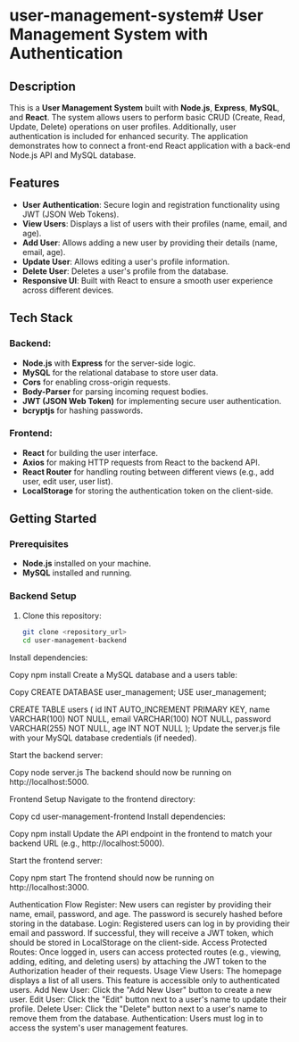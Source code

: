 # user-management-system# User Management System with Authentication

## Description

This is a **User Management System** built with **Node.js**, **Express**, **MySQL**, and **React**. The system allows users to perform basic CRUD (Create, Read, Update, Delete) operations on user profiles. Additionally, user authentication is included for enhanced security. The application demonstrates how to connect a front-end React application with a back-end Node.js API and MySQL database.

## Features

- **User Authentication**: Secure login and registration functionality using JWT (JSON Web Tokens).
- **View Users**: Displays a list of users with their profiles (name, email, and age).
- **Add User**: Allows adding a new user by providing their details (name, email, age).
- **Update User**: Allows editing a user's profile information.
- **Delete User**: Deletes a user's profile from the database.
- **Responsive UI**: Built with React to ensure a smooth user experience across different devices.

## Tech Stack

### Backend:
- **Node.js** with **Express** for the server-side logic.
- **MySQL** for the relational database to store user data.
- **Cors** for enabling cross-origin requests.
- **Body-Parser** for parsing incoming request bodies.
- **JWT (JSON Web Token)** for implementing secure user authentication.
- **bcryptjs** for hashing passwords.

### Frontend:
- **React** for building the user interface.
- **Axios** for making HTTP requests from React to the backend API.
- **React Router** for handling routing between different views (e.g., add user, edit user, user list).
- **LocalStorage** for storing the authentication token on the client-side.

## Getting Started

### Prerequisites

- **Node.js** installed on your machine.
- **MySQL** installed and running.

### Backend Setup

1. Clone this repository:
   ```bash
   git clone <repository_url>
   cd user-management-backend
Install dependencies:

Copy
npm install
Create a MySQL database and a users table:

Copy
CREATE DATABASE user_management;
USE user_management;

CREATE TABLE users (
  id INT AUTO_INCREMENT PRIMARY KEY,
  name VARCHAR(100) NOT NULL,
  email VARCHAR(100) NOT NULL,
  password VARCHAR(255) NOT NULL,
  age INT NOT NULL
);
Update the server.js file with your MySQL database credentials (if needed).

Start the backend server:

Copy
node server.js
The backend should now be running on http://localhost:5000.

Frontend Setup
Navigate to the frontend directory:

Copy
cd user-management-frontend
Install dependencies:

Copy
npm install
Update the API endpoint in the frontend to match your backend URL (e.g., http://localhost:5000).

Start the frontend server:

Copy
npm start
The frontend should now be running on http://localhost:3000.

Authentication Flow
Register: New users can register by providing their name, email, password, and age. The password is securely hashed before storing in the database.
Login: Registered users can log in by providing their email and password. If successful, they will receive a JWT token, which should be stored in LocalStorage on the client-side.
Access Protected Routes: Once logged in, users can access protected routes (e.g., viewing, adding, editing, and deleting users) by attaching the JWT token to the Authorization header of their requests.
Usage
View Users: The homepage displays a list of all users. This feature is accessible only to authenticated users.
Add New User: Click the "Add New User" button to create a new user.
Edit User: Click the "Edit" button next to a user's name to update their profile.
Delete User: Click the "Delete" button next to a user's name to remove them from the database.
Authentication: Users must log in to access the system's user management features.
